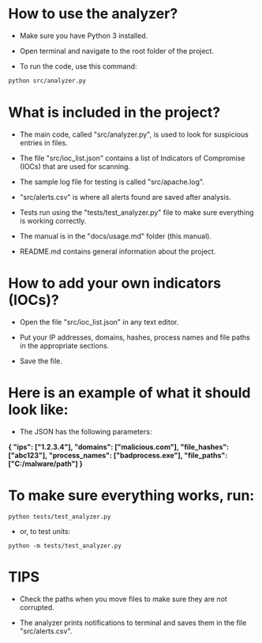 # How to use the analyzer?

- Make sure you have Python 3 installed.

- Open terminal and navigate to the root folder of the project.

- To run the code, use this command:

```bash
python src/analyzer.py
```

# What is included in the project?

- The main code, called "src/analyzer.py", is used to look for suspicious entries in files.

- The file "src/ioc_list.json" contains a list of Indicators of Compromise (IOCs) that are used for scanning.

- The sample log file for testing is called "src/apache.log".

- "src/alerts.csv" is where all alerts found are saved after analysis.

- Tests run using the "tests/test_analyzer.py" file to make sure everything is working correctly.

- The manual is in the "docs/usage.md" folder (this manual).

- README.md contains general information about the project.

# How to add your own indicators (IOCs)?

- Open the file "src/ioc_list.json" in any text editor.

- Put your IP addresses, domains, hashes, process names and file paths in the appropriate sections.

- Save the file.

# Here is an example of what it should look like: 

- The JSON has the following parameters:

**{
  "ips": ["1.2.3.4"],
  "domains": ["malicious.com"],
  "file_hashes": ["abc123"],
  "process_names": ["badprocess.exe"],
  "file_paths": ["C:/malware/path"]
}**


# To make sure everything works, run:
```
python tests/test_analyzer.py
```

- or, to test units:
```
python -m tests/test_analyzer.py
```
# TIPS

- Check the paths when you move files to make sure they are not corrupted.

- The analyzer prints notifications to terminal and saves them in the file "src/alerts.csv".


